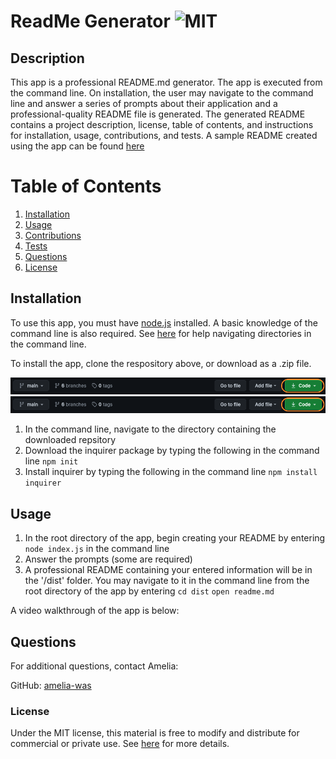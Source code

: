 # ReadMe Generator  ![MIT](https://img.shields.io/badge/license-MIT-yellow?style=for-the-badge)

## Description
This app is a professional README.md generator. The app is executed from the command line. On installation, the user may navigate to the command line and answer a series of prompts about their application and a professional-quality README file is generated. The generated README contains a project description, license, table of contents, and instructions for installation, usage, contributions, and tests. A sample README created using the app can be found [here](https://github.com/Amelia-was/readme-generator/blob/main/Sample/README-SAMPLE.md)

# Table of Contents
1. [Installation](#installation)
2. [Usage](#usage)
3. [Contributions](#contributions)
4. [Tests](#tests)
5. [Questions](#questions)
6. [License](#license)

## Installation
To use this app, you must have [node.js](https://nodejs.org/en/) installed. A basic knowledge of the command line is also required. See [here](https://datacarpentry.org/shell-genomics/02-the-filesystem/index.html) for help navigating directories in the command line.

To install the app, clone the respository above, or download as a .zip file.

![Image of download button](./assets/images/installation-1.png)
![Download options](./assets/images/installation-1.png)

1. In the command line, navigate to the directory containing the downloaded repsitory
2. Download the inquirer package by typing the following in the command line
`npm init`
3. Install inquirer by typing the following in the command line
`npm install inquirer`

## Usage
1. In the root directory of the app, begin creating your README by entering `node index.js` in the command line
2. Answer the prompts (some are required)
3. A professional README containing your entered information will be in the '/dist' folder. You may navigate to it in the command line from the root directory of the app by entering
`cd dist` 
`open readme.md`

A video walkthrough of the app is below:

## Questions
For additional questions, contact Amelia:

GitHub: [amelia-was](https://github.com/amelia-was)

### License
Under the MIT license, this material is free to modify and distribute for commercial or private use. See [here](https://opensource.org/licenses/MIT) for more details.